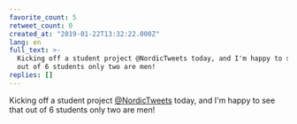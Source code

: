 ```yaml
---
favorite_count: 5
retweet_count: 0
created_at: "2019-01-22T13:32:22.000Z"
lang: en
full_text: >-
  Kicking off a student project @NordicTweets today, and I'm happy to see that
  out of 6 students only two are men!
replies: []
---
```


Kicking off a student project [@NordicTweets](https://twitter.com/NordicTweets)
today, and I'm happy to see that out of 6 students only two are men!
